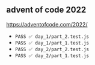 ## advent of code 2022

https://adventofcode.com/2022/

- `PASS ✅ day_1/part_2.test.js`
- `PASS ✅ day_1/part_1.test.js`
- `PASS ✅ day_2/part_2.test.js`
- `PASS ✅ day_2/part_1.test.js`
